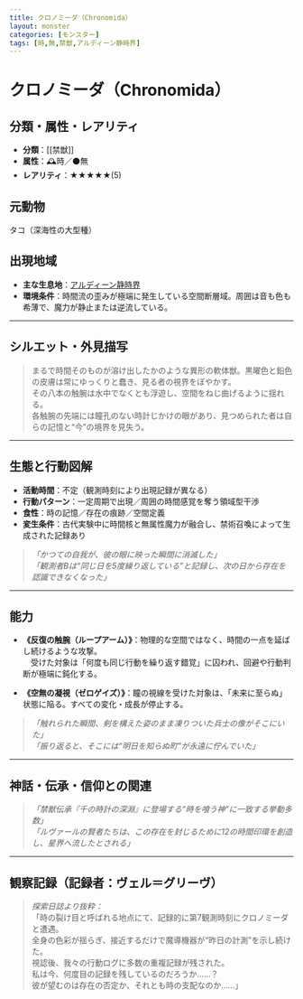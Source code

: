 ```yaml
---
title: クロノミーダ（Chronomida）
layout: monster
categories: [モンスター]
tags: [時,無,禁獣,アルディーン静時界]
---
```



# クロノミーダ（Chronomida）

## 分類・属性・レアリティ
* **分類**：[[禁獣]]
* **属性**：🕰時／⚫無
* **レアリティ**：★★★★★(5)

## 元動物
タコ（深海性の大型種）

## 出現地域
* **主な生息地**：[アルディーン静時界](../place/ardeen_temporal.md)
* **環境条件**：時間流の歪みが極端に発生している空間断層域。周囲は音も色も希薄で、魔力が静止または逆流している。

---

## シルエット・外見描写
> まるで時間そのものが溶け出したかのような異形の軟体獣。黒曜色と鉛色の皮膚は常にゆっくりと蠢き、見る者の視界をぼやかす。  
> その八本の触腕は水中でなくとも浮遊し、空間をねじ曲げるように揺れる。  
> 各触腕の先端には瞳孔のない時計じかけの眼があり、見つめられた者は自らの記憶と“今”の境界を見失う。

---

## 生態と行動図解
* **活動時間**：不定（観測時刻により出現記録が異なる）
* **行動パターン**：一定周期で出現／周囲の時間感覚を奪う領域型干渉
* **食性**：時の記憶／存在の痕跡／空間定義
* **変生条件**：古代実験中に時間核と無属性魔力が融合し、禁術召喚によって生成された記録あり

> *「かつての自我が、彼の眼に映った瞬間に消滅した」*  
> *「観測者Bは“同じ日を5度繰り返している”と記録し、次の日から存在を認識できなくなった」*

---

## 能力
* **《反復の触腕（ループアーム）》**：物理的な空間ではなく、時間の一点を延ばし続けるような攻撃。  
　受けた対象は「何度も同じ行動を繰り返す錯覚」に囚われ、回避や行動判断が極端に鈍化する。

* **《空無の凝視（ゼロゲイズ）》**：瞳の視線を受けた対象は、「未来に至らぬ」状態に陥る。すべての変化・成長が停止する。

> *「触れられた瞬間、剣を構えた姿のまま凍りついた兵士の像がそこにいた」*  
> *「振り返ると、そこには“明日を知らぬ町”が永遠に佇んでいた」*

---

## 神話・伝承・信仰との関連
> *「禁獣伝承『千の時計の深淵』に登場する“時を喰う神”に一致する挙動多数」*  
> *「ルヴァールの賢者たちは、この存在を封じるために12の時間印環を創造し、星界へ流したとされる」*

---

## 観察記録（記録者：ヴェル＝グリーヴ）

> *探索日誌より抜粋：*  
> 「時の裂け目と呼ばれる地点にて、記録的に第7観測時刻にクロノミーダと遭遇。  
> 全身の色彩が揺らぎ、接近するだけで魔導機器が“昨日の計測”を示し続けた。  
> 視認後、我々の行動ログに多数の重複記録が残された。  
> 私は今、何度目の記録を残しているのだろうか……？  
> 彼が望むのは存在の否定か、それとも時の支配なのか……」

